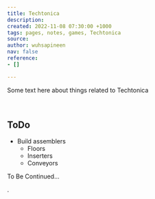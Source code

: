 ```yaml
---
title: Techtonica
description: 
created: 2022-11-08 07:30:00 +1000
tags: pages, notes, games, Techtonica
source: 
author: wuhsapineen
nav: false
reference:
- []

---
```

Some text here about things related to Techtonica

<br />
<span id="techtonica_todo"></span>

## ToDo 
-   Build assemblers
    -   Floors
    -   Inserters
    -   Conveyors

To Be Continued...

. 

<br />